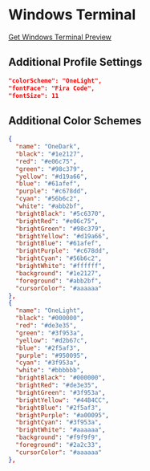 # Windows Terminal

[Get Windows Terminal Preview](https://www.microsoft.com/en-us/p/windows-terminal-preview/9n8g5rfz9xk3)

## Additional Profile Settings

```json
"colorScheme": "OneLight",
"fontFace": "Fira Code",
"fontSize": 11
```

## Additional Color Schemes

```json
{
  "name": "OneDark",
  "black": "#1e2127",
  "red": "#e06c75",
  "green": "#98c379",
  "yellow": "#d19a66",
  "blue": "#61afef",
  "purple": "#c678dd",
  "cyan": "#56b6c2",
  "white": "#abb2bf",
  "brightBlack": "#5c6370",
  "brightRed": "#e06c75",
  "brightGreen": "#98c379",
  "brightYellow": "#d19a66",
  "brightBlue": "#61afef",
  "brightPurple": "#c678dd",
  "brightCyan": "#56b6c2",
  "brightWhite": "#ffffff",
  "background": "#1e2127",
  "foreground": "#abb2bf",
  "cursorColor": "#aaaaaa"
},
{
  "name": "OneLight",
  "black": "#000000",
  "red": "#de3e35",
  "green": "#3f953a",
  "yellow": "#d2b67c",
  "blue": "#2f5af3",
  "purple": "#950095",
  "cyan": "#3f953a",
  "white": "#bbbbbb",
  "brightBlack": "#000000",
  "brightRed": "#de3e35",
  "brightGreen": "#3f953a",
  "brightYellow": "#44B4CC",
  "brightBlue": "#2f5af3",
  "brightPurple": "#a00095",
  "brightCyan": "#3f953a",
  "brightWhite": "#aaaaaa",
  "background": "#f9f9f9",
  "foreground": "#2a2c33",
  "cursorColor": "#aaaaaa"
},
```